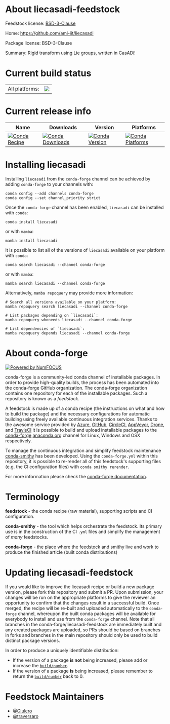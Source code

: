 About liecasadi-feedstock
=========================

Feedstock license: [BSD-3-Clause](https://github.com/conda-forge/liecasadi-feedstock/blob/main/LICENSE.txt)

Home: https://github.com/ami-iit/liecasadi

Package license: BSD-3-Clause

Summary: Rigid transform using Lie groups, written in CasADi!

Current build status
====================


<table><tr><td>All platforms:</td>
    <td>
      <a href="https://dev.azure.com/conda-forge/feedstock-builds/_build/latest?definitionId=19727&branchName=main">
        <img src="https://dev.azure.com/conda-forge/feedstock-builds/_apis/build/status/liecasadi-feedstock?branchName=main">
      </a>
    </td>
  </tr>
</table>

Current release info
====================

| Name | Downloads | Version | Platforms |
| --- | --- | --- | --- |
| [![Conda Recipe](https://img.shields.io/badge/recipe-liecasadi-green.svg)](https://anaconda.org/conda-forge/liecasadi) | [![Conda Downloads](https://img.shields.io/conda/dn/conda-forge/liecasadi.svg)](https://anaconda.org/conda-forge/liecasadi) | [![Conda Version](https://img.shields.io/conda/vn/conda-forge/liecasadi.svg)](https://anaconda.org/conda-forge/liecasadi) | [![Conda Platforms](https://img.shields.io/conda/pn/conda-forge/liecasadi.svg)](https://anaconda.org/conda-forge/liecasadi) |

Installing liecasadi
====================

Installing `liecasadi` from the `conda-forge` channel can be achieved by adding `conda-forge` to your channels with:

```
conda config --add channels conda-forge
conda config --set channel_priority strict
```

Once the `conda-forge` channel has been enabled, `liecasadi` can be installed with `conda`:

```
conda install liecasadi
```

or with `mamba`:

```
mamba install liecasadi
```

It is possible to list all of the versions of `liecasadi` available on your platform with `conda`:

```
conda search liecasadi --channel conda-forge
```

or with `mamba`:

```
mamba search liecasadi --channel conda-forge
```

Alternatively, `mamba repoquery` may provide more information:

```
# Search all versions available on your platform:
mamba repoquery search liecasadi --channel conda-forge

# List packages depending on `liecasadi`:
mamba repoquery whoneeds liecasadi --channel conda-forge

# List dependencies of `liecasadi`:
mamba repoquery depends liecasadi --channel conda-forge
```


About conda-forge
=================

[![Powered by
NumFOCUS](https://img.shields.io/badge/powered%20by-NumFOCUS-orange.svg?style=flat&colorA=E1523D&colorB=007D8A)](https://numfocus.org)

conda-forge is a community-led conda channel of installable packages.
In order to provide high-quality builds, the process has been automated into the
conda-forge GitHub organization. The conda-forge organization contains one repository
for each of the installable packages. Such a repository is known as a *feedstock*.

A feedstock is made up of a conda recipe (the instructions on what and how to build
the package) and the necessary configurations for automatic building using freely
available continuous integration services. Thanks to the awesome service provided by
[Azure](https://azure.microsoft.com/en-us/services/devops/), [GitHub](https://github.com/),
[CircleCI](https://circleci.com/), [AppVeyor](https://www.appveyor.com/),
[Drone](https://cloud.drone.io/welcome), and [TravisCI](https://travis-ci.com/)
it is possible to build and upload installable packages to the
[conda-forge](https://anaconda.org/conda-forge) [anaconda.org](https://anaconda.org/)
channel for Linux, Windows and OSX respectively.

To manage the continuous integration and simplify feedstock maintenance
[conda-smithy](https://github.com/conda-forge/conda-smithy) has been developed.
Using the ``conda-forge.yml`` within this repository, it is possible to re-render all of
this feedstock's supporting files (e.g. the CI configuration files) with ``conda smithy rerender``.

For more information please check the [conda-forge documentation](https://conda-forge.org/docs/).

Terminology
===========

**feedstock** - the conda recipe (raw material), supporting scripts and CI configuration.

**conda-smithy** - the tool which helps orchestrate the feedstock.
                   Its primary use is in the construction of the CI ``.yml`` files
                   and simplify the management of *many* feedstocks.

**conda-forge** - the place where the feedstock and smithy live and work to
                  produce the finished article (built conda distributions)


Updating liecasadi-feedstock
============================

If you would like to improve the liecasadi recipe or build a new
package version, please fork this repository and submit a PR. Upon submission,
your changes will be run on the appropriate platforms to give the reviewer an
opportunity to confirm that the changes result in a successful build. Once
merged, the recipe will be re-built and uploaded automatically to the
`conda-forge` channel, whereupon the built conda packages will be available for
everybody to install and use from the `conda-forge` channel.
Note that all branches in the conda-forge/liecasadi-feedstock are
immediately built and any created packages are uploaded, so PRs should be based
on branches in forks and branches in the main repository should only be used to
build distinct package versions.

In order to produce a uniquely identifiable distribution:
 * If the version of a package **is not** being increased, please add or increase
   the [``build/number``](https://docs.conda.io/projects/conda-build/en/latest/resources/define-metadata.html#build-number-and-string).
 * If the version of a package **is** being increased, please remember to return
   the [``build/number``](https://docs.conda.io/projects/conda-build/en/latest/resources/define-metadata.html#build-number-and-string)
   back to 0.

Feedstock Maintainers
=====================

* [@Giulero](https://github.com/Giulero/)
* [@traversaro](https://github.com/traversaro/)

